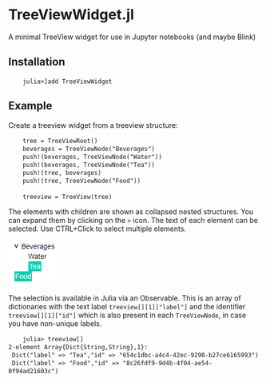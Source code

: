 # TreeViewWidget.jl
A minimal TreeView widget for use in Jupyter notebooks (and maybe Blink)

## Installation

```
    julia>]add TreeViewWidget
```

## Example

Create a treeview widget from a treeview structure:
```
    tree = TreeViewRoot()
    beverages = TreeViewNode("Beverages")
    push!(beverages, TreeViewNode("Water"))
    push!(beverages, TreeViewNode("Tea"))
    push!(tree, beverages)
    push!(tree, TreeViewNode("Food"))

    treeview = TreeView(tree)
```

The elements with children are shown as collapsed nested structures. You can expand them by clicking on the `>` icon.
The text of each element can be selected. Use CTRL+Click to select multiple elements.

![example_treeview](figures/example_treeview.png)

The selection is available in Julia via an Observable. This is an array of dictionaries with the text label `treeview[][1]["label"]` and the identifier `treeview[][1]["id"]` which is also present in each `TreeViewNode`, in case you have non-unique labels.
```
    julia> treeview[]
2-element Array{Dict{String,String},1}:
 Dict("label" => "Tea","id" => "654c1dbc-a4c4-42ec-9290-b27ce6165993")
 Dict("label" => "Food","id" => "8c26fdf9-9d4b-4f04-ae54-0f94ad21603c")
```